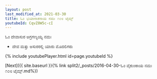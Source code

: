 ```yaml
---
layout: post
last_modified_at: 2021-03-30
title: ಓಂ ಭಯಾನಾಶನಾಯ ನಮಃ ೧೦೮ ಟೈಮ್ಸ್
youtubeId: CqvZ8W5c-cI
---
```

 
 
 ಓಂ ದೇವಾಸುರ ಅಗ್ರಗಣ್ಯಯ್ಯ ನಮಃ  
 
 -  ದೇವ ಮತ್ತು ಅಸುರರಲ್ಲಿ ಯಾರು ಮೊದಲಿಗರು 
 
  
 
  
 
 
 
 
 
 


{% include youtubePlayer.html id=page.youtubeId %}
 
[Next]({{ site.baseurl }}{% link  split2/_posts/2016-04-30-ಓಂ ವೈಕುಂಠಾಯ ನಮಃ ೧೦೮ ಟೈಮ್ಸ್.md%})
 
